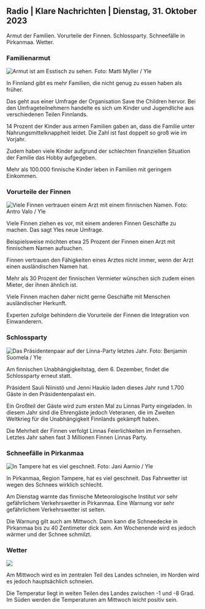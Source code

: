 ## Radio \| Klare Nachrichten \| Dienstag, 31. Oktober 2023

Armut der Familien. Vorurteile der Finnen. Schlossparty. Schneefälle in Pirkanmaa. Wetter.

### Familienarmut

![Armut ist am Esstisch zu sehen. Foto: Matti Myller / Yle](https://images.cdn.yle.fi/image/upload/c_crop,h_1080,w_1919,x_0,y_0/ar_1.7777777777777777,c_fill,g_faces,h_675,w_1200/dpr_1.0/q_auto:eco/f_auto/fl_lossy/v1674642954/39-106372263d105c885d6a)

In Finnland gibt es mehr Familien, die nicht genug zu essen haben als früher.

Das geht aus einer Umfrage der Organisation Save the Children hervor. Bei den Umfrageteilnehmern handelte es sich um Kinder und Jugendliche aus verschiedenen Teilen Finnlands.

14 Prozent der Kinder aus armen Familien gaben an, dass die Familie unter Nahrungsmittelknappheit leidet. Die Zahl ist fast doppelt so groß wie im Vorjahr.

Zudem haben viele Kinder aufgrund der schlechten finanziellen Situation der Familie das Hobby aufgegeben.

Mehr als 100.000 finnische Kinder leben in Familien mit geringem Einkommen.

### Vorurteile der Finnen

![Viele Finnen vertrauen einem Arzt mit einem finnischen Namen. Foto: Antro Valo / Yle](https://images.cdn.yle.fi/image/upload/c_crop,h_3179,w_5653,x_0,y_83/ar_1.7777777777777777,c_fill,g_faces,h_675,w_1200/dpr_1.0/q_auto:eco/f_auto/fl_lossy/v1697116975/39-11855466527f10854aec)

Viele Finnen ziehen es vor, mit einem anderen Finnen Geschäfte zu machen. Das sagt Yles neue Umfrage.

Beispielsweise möchten etwa 25 Prozent der Finnen einen Arzt mit finnischem Namen aufsuchen.

Finnen vertrauen den Fähigkeiten eines Arztes nicht immer, wenn der Arzt einen ausländischen Namen hat.

Mehr als 30 Prozent der finnischen Vermieter wünschen sich zudem einen Mieter, der ihnen ähnlich ist.

Viele Finnen machen daher nicht gerne Geschäfte mit Menschen ausländischer Herkunft.

Experten zufolge behindern die Vorurteile der Finnen die Integration von Einwanderern.

### Schlossparty

![Das Präsidentenpaar auf der Linna-Party letztes Jahr. Foto: Benjamin Suomela / Yle](https://images.cdn.yle.fi/image/upload/c_crop,h_1674,w_2976,x_0,y_24/ar_1.7777777777777777,c_fill,g_faces,h_675,w_1200/dpr_1.0/q_auto:eco/f_auto/fl_lossy/v1670345033/39-1044359638f710a6e724)

Am finnischen Unabhängigkeitstag, dem 6. Dezember, findet die Schlossparty erneut statt.

Präsident Sauli Niinistö und Jenni Haukio laden dieses Jahr rund 1.700 Gäste in den Präsidentenpalast ein.

Ein Großteil der Gäste wird zum ersten Mal zu Linnas Party eingeladen. In diesem Jahr sind die Ehrengäste jedoch Veteranen, die im Zweiten Weltkrieg für die Unabhängigkeit Finnlands gekämpft haben.

Die Mehrheit der Finnen verfolgt Linnas Feierlichkeiten im Fernsehen. Letztes Jahr sahen fast 3 Millionen Finnen Linnas Party.

### Schneefälle in Pirkanmaa

![In Tampere hat es viel geschneit. Foto: Jani Aarnio / Yle](https://images.cdn.yle.fi/image/upload/c_crop,h_3375,w_6000,x_0,y_331/ar_1.7777777777777777,c_fill,g_faces,h_675,w_1200/dpr_1.0/q_auto:eco/f_auto/fl_lossy/v1698736404/39-11934306540799d9879d)

In Pirkanmaa, Region Tampere, hat es viel geschneit. Das Fahrwetter ist wegen des Schnees wirklich schlecht.

Am Dienstag warnte das finnische Meteorologische Institut vor sehr gefährlichem Verkehrswetter in Pirkanmaa. Eine Warnung vor sehr gefährlichem Verkehrswetter ist selten.

Die Warnung gilt auch am Mittwoch. Dann kann die Schneedecke in Pirkanmaa bis zu 40 Zentimeter dick sein. Am Wochenende wird es jedoch wärmer und der Schnee schmilzt.

### Wetter

![](https://images.cdn.yle.fi/image/upload/c_crop,h_1080,w_1919,x_0,y_0/ar_1.7777777777777777,c_fill,g_faces,h_675,w_1200/dpr_1.0/q_auto:eco/f_auto/fl_lossy/v1698767793/39-11940016541239893d2b)

Am Mittwoch wird es im zentralen Teil des Landes schneien, im Norden wird es jedoch hauptsächlich schneien.

Die Temperatur liegt in weiten Teilen des Landes zwischen -1 und -8 Grad. Im Süden werden die Temperaturen am Mittwoch leicht positiv sein.